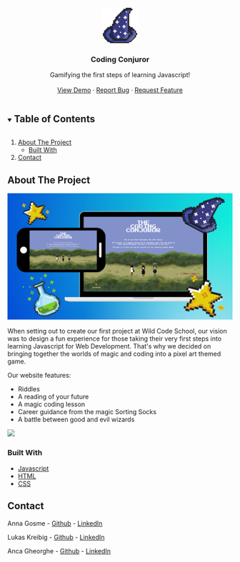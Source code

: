 <br />
<p align="center">
  <a href="https://github.com/lukaskreibig/codingConjurors">
    <img src="assets/coding-conjurors-logo.png" alt="Logo" width="80" height="80">
  </a>

  <h3 align="center">Coding Conjuror</h3>

  <p align="center">
 Gamifying the first steps of learning Javascript!
    <br />
    <br />
    <a href="https://lukaskreibig.github.io/codingConjurors/">View Demo</a>
    ·
    <a href="https://github.com/lukaskreibig/codingConjurors/issues">Report Bug</a>
    ·
    <a href="https://github.com/lukaskreibig/codingConjurors/issues">Request Feature</a>
  </p>
</p>

<!-- TABLE OF CONTENTS -->
<details open="open">
  <summary><h2 style="display: inline-block">Table of Contents</h2></summary>
  <ol>
    <li>
      <a href="#about-the-project">About The Project</a>
      <ul>
        <li><a href="#built-with">Built With</a></li>
      </ul>
    </li>
    <li><a href="#contact">Contact</a></li>
  </ol>
</details>

<!-- ABOUT THE PROJECT -->
## About The Project
![Product Name Screen Shot](assets/CodingConjuror-screenshot.png)

When setting out to create our first project at Wild Code School, our vision was to design a fun experience for those taking their very first steps into learning Javascript for Web Development. That's why we decided on bringing together the worlds of magic and coding into a pixel art themed game.

Our website features:

* Riddles
* A reading of your future
* A magic coding lesson
* Career guidance from the magic Sorting Socks
* A battle between good and evil wizards 

![](https://res.cloudinary.com/octavian2111/image/upload/v1622548446/Screenshot_2021-06-01_at_13.53.51_z9zfb1.png)

### Built With

* [Javascript](https://www.javascript.com/)
* [HTML](https://html.com/)
* [CSS](https://www.w3.org/Style/CSS/Overview.en.html)

<!-- CONTACT -->
## Contact

Anna Gosme - [Github](https://github.com/AnnaGosme) - [LinkedIn](https://www.linkedin.com/in/anna-gosme/)  

Lukas Kreibig - [Github](https://github.com/lukaskreibig) - [LinkedIn](https://www.linkedin.com/in/lukas-kreibig/)


Anca Gheorghe - [Github](https://github.com/anca2196) -  [LinkedIn](https://www.linkedin.com/in/anca-laura-gheorghe/)
